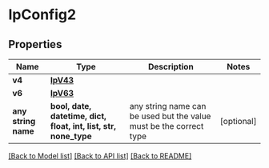 # IpConfig2


## Properties
Name | Type | Description | Notes
------------ | ------------- | ------------- | -------------
**v4** | [**IpV43**](IpV43.md) |  | 
**v6** | [**IpV63**](IpV63.md) |  | 
**any string name** | **bool, date, datetime, dict, float, int, list, str, none_type** | any string name can be used but the value must be the correct type | [optional]

[[Back to Model list]](../README.md#documentation-for-models) [[Back to API list]](../README.md#documentation-for-api-endpoints) [[Back to README]](../README.md)


